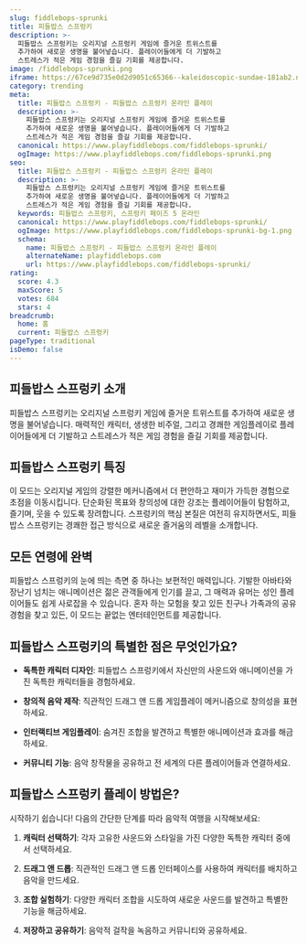 ```yaml
---
slug: fiddlebops-sprunki
title: 피들밥스 스프렁키
description: >-
  피들밥스 스프렁키는 오리지널 스프렁키 게임에 즐거운 트위스트를 
  추가하여 새로운 생명을 불어넣습니다. 플레이어들에게 더 기발하고 
  스트레스가 적은 게임 경험을 즐길 기회를 제공합니다.
image: /fiddlebops-sprunki.png
iframe: https://67ce9d735e0d2d9051c65366--kaleidoscopic-sundae-181ab2.netlify.app/
category: trending
meta:
  title: 피들밥스 스프렁키 - 피들밥스 스프렁키 온라인 플레이
  description: >-
    피들밥스 스프렁키는 오리지널 스프렁키 게임에 즐거운 트위스트를 
    추가하여 새로운 생명을 불어넣습니다. 플레이어들에게 더 기발하고 
    스트레스가 적은 게임 경험을 즐길 기회를 제공합니다.
  canonical: https://www.playfiddlebops.com/fiddlebops-sprunki/
  ogImage: https://www.playfiddlebops.com/fiddlebops-sprunki.png
seo:
  title: 피들밥스 스프렁키 - 피들밥스 스프렁키 온라인 플레이
  description: >-
    피들밥스 스프렁키는 오리지널 스프렁키 게임에 즐거운 트위스트를 
    추가하여 새로운 생명을 불어넣습니다. 플레이어들에게 더 기발하고 
    스트레스가 적은 게임 경험을 즐길 기회를 제공합니다.
  keywords: 피들밥스 스프렁키, 스프렁키 페이즈 5 온라인
  canonical: https://www.playfiddlebops.com/fiddlebops-sprunki/
  ogImage: https://www.playfiddlebops.com/fiddlebops-sprunki-bg-1.png
  schema:
    name: 피들밥스 스프렁키 - 피들밥스 스프렁키 온라인 플레이
    alternateName: playfiddlebops.com
    url: https://www.playfiddlebops.com/fiddlebops-sprunki/
rating:
  score: 4.3
  maxScore: 5
  votes: 684
  stars: 4
breadcrumb:
  home: 홈
  current: 피들밥스 스프렁키
pageType: traditional
isDemo: false
---
```


## 피들밥스 스프렁키 소개

피들밥스 스프렁키는 오리지널 스프렁키 게임에 즐거운 트위스트를 추가하여 새로운 생명을 불어넣습니다. 매력적인 캐릭터, 생생한 비주얼, 그리고 경쾌한 게임플레이로 플레이어들에게 더 기발하고 스트레스가 적은 게임 경험을 즐길 기회를 제공합니다.

## 피들밥스 스프렁키 특징

이 모드는 오리지널 게임의 강렬한 메커니즘에서 더 편안하고 재미가 가득한 경험으로 초점을 이동시킵니다. 단순화된 목표와 창의성에 대한 강조는 플레이어들이 탐험하고, 즐기며, 웃을 수 있도록 장려합니다. 스프렁키의 핵심 본질은 여전히 유지하면서도, 피들밥스 스프렁키는 경쾌한 접근 방식으로 새로운 즐거움의 레벨을 소개합니다.

## 모든 연령에 완벽

피들밥스 스프렁키의 눈에 띄는 측면 중 하나는 보편적인 매력입니다. 기발한 아바타와 장난기 넘치는 애니메이션은 젊은 관객들에게 인기를 끌고, 그 매력과 유머는 성인 플레이어들도 쉽게 사로잡을 수 있습니다. 혼자 하는 모험을 찾고 있든 친구나 가족과의 공유 경험을 찾고 있든, 이 모드는 끝없는 엔터테인먼트를 제공합니다.

## 피들밥스 스프렁키의 특별한 점은 무엇인가요?

- **독특한 캐릭터 디자인**: 피들밥스 스프렁키에서 자신만의 사운드와 애니메이션을 가진 독특한 캐릭터들을 경험하세요.

- **창의적 음악 제작**: 직관적인 드래그 앤 드롭 게임플레이 메커니즘으로 창의성을 표현하세요.

- **인터랙티브 게임플레이**: 숨겨진 조합을 발견하고 특별한 애니메이션과 효과를 해금하세요.

- **커뮤니티 기능**: 음악 창작물을 공유하고 전 세계의 다른 플레이어들과 연결하세요.

## 피들밥스 스프렁키 플레이 방법은?

시작하기 쉽습니다! 다음의 간단한 단계를 따라 음악적 여행을 시작해보세요:

1. **캐릭터 선택하기**: 각자 고유한 사운드와 스타일을 가진 다양한 독특한 캐릭터 중에서 선택하세요.

2. **드래그 앤 드롭**: 직관적인 드래그 앤 드롭 인터페이스를 사용하여 캐릭터를 배치하고 음악을 만드세요.

3. **조합 실험하기**: 다양한 캐릭터 조합을 시도하여 새로운 사운드를 발견하고 특별한 기능을 해금하세요.

4. **저장하고 공유하기**: 음악적 걸작을 녹음하고 커뮤니티와 공유하세요.
